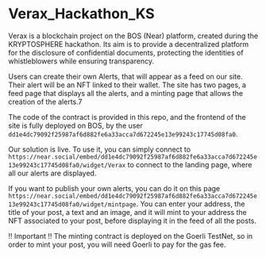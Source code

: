 # Verax_Hackathon_KS
Verax is a blockchain project on the BOS (Near) platform, created during the KRYPTOSPHERE hackathon. Its aim is to provide a decentralized platform for the disclosure of confidential documents, protecting the identities of whistleblowers while ensuring transparency. 

Users can create their own Alerts, that will appear as a feed on our site. Their alert will be an NFT linked to their wallet. The site has two pages, a feed page that displays all the alerts, and a minting page that allows the creation of the alerts.7

The code of the contract is provided in this repo, and the frontend of the site is fully deployed on BOS, by the user ```dd1e4dc79092f25987af6d882fe6a33acca7d672245e13e99243c17745d08fa0```.

Our solution is live. To use it, you can simply connect to ```https://near.social/embed/dd1e4dc79092f25987af6d882fe6a33acca7d672245e13e99243c17745d08fa0/widget/Verax``` to connect to the landing page, where all our alerts are displayed.

If you want to publish your own alerts, you can do it on this page ```https://near.social/embed/dd1e4dc79092f25987af6d882fe6a33acca7d672245e13e99243c17745d08fa0/widget/mintpage```. You can enter your address, the title of your post, a text and an image, and it will mint to your address the NFT associated to your post, before displaying it in the feed of all the posts.

!! Important !! The minting contract is deployed on the Goerli TestNet, so in order to mint your post, you will need Goerli to pay for the gas fee.
